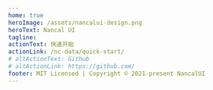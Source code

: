 ```yaml
---
home: true
heroImage: /assets/nancalui-design.png
heroText: Nancal UI
tagline: 
actionText: 快速开始
actionLink: /nc-data/quick-start/
# altActionText: Github
# altActionLink: https://github.com/
footer: MIT Licensed | Copyright © 2021-present NancalUI
---
```

